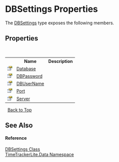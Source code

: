 # DBSettings Properties
 

The <a href="05da7135-f4b0-1ba0-42f4-3e9b1cc914fa">DBSettings</a> type exposes the following members.


## Properties
&nbsp;<table><tr><th></th><th>Name</th><th>Description</th></tr><tr><td>![Public property](media/pubproperty.gif "Public property")</td><td><a href="f3164456-e3f3-35b7-fd48-66a74b15ef32">Database</a></td><td /></tr><tr><td>![Public property](media/pubproperty.gif "Public property")</td><td><a href="a4298f0a-cecb-3018-6b55-bc01294e391f">DBPassword</a></td><td /></tr><tr><td>![Public property](media/pubproperty.gif "Public property")</td><td><a href="b900c2db-fc29-4798-9552-fd1f45eb0a59">DBUserName</a></td><td /></tr><tr><td>![Public property](media/pubproperty.gif "Public property")</td><td><a href="0840a14c-a15b-f36b-0722-cddd3883038c">Port</a></td><td /></tr><tr><td>![Public property](media/pubproperty.gif "Public property")</td><td><a href="c9b1b44c-761e-bdda-d23c-12086831458f">Server</a></td><td /></tr></table>&nbsp;
<a href="#dbsettings-properties">Back to Top</a>

## See Also


#### Reference
<a href="05da7135-f4b0-1ba0-42f4-3e9b1cc914fa">DBSettings Class</a><br /><a href="ab3f657c-6df0-d665-b9bf-c166a389ec06">TimeTrackerLite.Data Namespace</a><br />